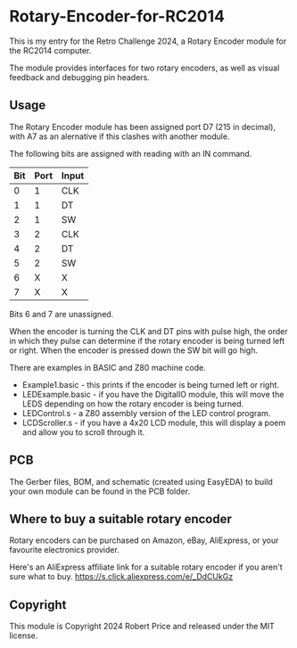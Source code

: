 # Rotary-Encoder-for-RC2014

This is my entry for the Retro Challenge 2024, a Rotary Encoder module for the RC2014 computer.

The module provides interfaces for two rotary encoders, as well as visual feedback and debugging pin headers.

## Usage

The Rotary Encoder module has been assigned port D7 (215 in decimal), with A7 as an alernative if this clashes with another module.

The following bits are assigned with reading with an IN command.

| Bit | Port | Input |
|-----|------|-------|
| 0   | 1    | CLK   |
| 1   | 1    | DT    |
| 2   | 1    | SW    |
| 3   | 2    | CLK   |
| 4   | 2    | DT    |
| 5   | 2    | SW    |
| 6   | X    | X     |
| 7   | X    | X     | 

Bits 6 and 7 are unassigned.

When the encoder is turning the CLK and DT pins with pulse high, the order in which they pulse can determine if the rotary encoder is being turned left or right. When the encoder is pressed down the SW bit will go high.

There are examples in BASIC and Z80 machine code. 

* Example1.basic - this prints if the encoder is being turned left or right.
* LEDExample.basic - if you have the DigitalIO module, this will move the LEDS depending on how the rotary encoder is being turned.
* LEDControl.s - a Z80 assembly version of the LED control program.
* LCDScroller.s - if you have a 4x20 LCD module, this will display a poem and allow you to scroll through it.

## PCB

The Gerber files, BOM, and schematic (created using EasyEDA) to build your own module can be found in the PCB folder.

## Where to buy a suitable rotary encoder

Rotary encoders can be purchased on Amazon, eBay, AliExpress, or your favourite electronics provider.

Here's an AliExpress affiliate link for a suitable rotary encoder if you aren't sure what to buy.
https://s.click.aliexpress.com/e/_DdCUkGz

## Copyright

This module is Copyright 2024 Robert Price and released under the MIT license.
